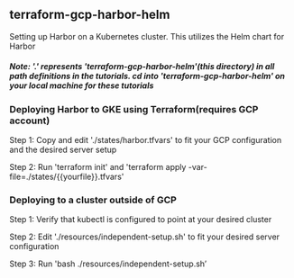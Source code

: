 ## terraform-gcp-harbor-helm

Setting up Harbor on a Kubernetes cluster. This utilizes the Helm chart for Harbor

##### Note: '.' represents 'terraform-gcp-harbor-helm'(this directory) in all path definitions in the tutorials. cd into 'terraform-gcp-harbor-helm' on your local machine for these tutorials

### Deploying Harbor to GKE using Terraform(requires GCP account)

Step 1: Copy and edit './states/harbor.tfvars' to fit your GCP configuration and the desired server setup

Step 2: Run 'terraform init' and 'terraform apply -var-file=./states/{{yourfile}}.tfvars'

### Deploying to a cluster outside of GCP

Step 1: Verify that kubectl is configured to point at your desired cluster

Step 2: Edit './resources/independent-setup.sh' to fit your desired server configuration

Step 3: Run 'bash ./resources/independent-setup.sh’

